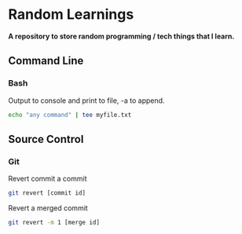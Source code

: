 # Random Learnings

**A repository to store random programming / tech things that I learn.**

## Command Line

### Bash

Output to console and print to file, -a to append.

```bash
echo "any command" | tee myfile.txt
```

## Source Control

### Git

Revert commit a commit

```bash
git revert [commit id]
```

Revert a merged commit

```bash
git revert -m 1 [merge id]
```

